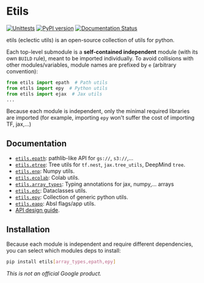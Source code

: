 # Etils

[![Unittests](https://github.com/google/etils/actions/workflows/pytest_and_autopublish.yml/badge.svg)](https://github.com/google/etils/actions/workflows/pytest_and_autopublish.yml)
[![PyPI version](https://badge.fury.io/py/etils.svg)](https://badge.fury.io/py/etils)
[![Documentation Status](https://readthedocs.org/projects/etils/badge/?version=latest)](https://etils.readthedocs.io/en/latest/?badge=latest)

etils (eclectic utils) is an open-source collection of utils for python.

Each top-level submodule is a **self-contained independent** module (with its
own `BUILD` rule), meant to be imported individually. To avoid collisions with
other modules/variables, module names are prefixed by `e` (arbitrary
convention):

```python
from etils import epath  # Path utils
from etils import epy  # Python utils
from etils import ejax  # Jax utils
...
```

Because each module is independent, only the minimal required libraries are
imported (for example, importing `epy` won't suffer the cost of importing TF,
jax,...)

## Documentation

* [`etils.epath`](https://etils.readthedocs.io/en/latest/epath.html): pathlib-like API for `gs://`, `s3://`,...
* [`etils.etree`](https://etils.readthedocs.io/en/latest/etree.html): Tree utils for `tf.nest`, `jax.tree_utils`, DeepMind `tree`.
* [`etils.enp`](https://etils.readthedocs.io/en/latest/enp.html): Numpy utils.
* [`etils.ecolab`](https://etils.readthedocs.io/en/latest/ecolab.html): Colab utils.
* [`etils.array_types`](https://etils.readthedocs.io/en/latest/array_types.html): Typing annotations for jax, numpy,... arrays
* [`etils.edc`](https://etils.readthedocs.io/en/latest/edc.html): Dataclasses utils.
* [`etils.epy`](https://etils.readthedocs.io/en/latest/epy.html): Collection of generic python utils.
* [`etils.eapp`](https://etils.readthedocs.io/en/latest/eapp.html): Absl flags/app utils.
*  [API design guide](https://etils.readthedocs.io/en/latest/api-design.html).

## Installation

Because each module is independent and require different dependencies, you
can select which modules deps to install:

```sh
pip install etils[array_types,epath,epy]
```

*This is not an official Google product.*
